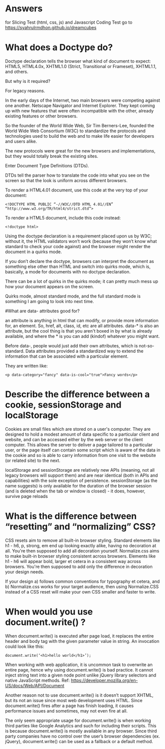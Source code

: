 # Answers

for Slicing Test (html, css, js) and Javascript Coding Test
go to https://syahrulrmdhon.github.io/dreamcubes

# What does a Doctype do?

Doctype declaration tells the browser what kind of document to expect: HTML5, HTML4.0x, XHTML1.0 (Strict, Transitional or Frameset), XHTML1.1, and others.

But why is it required?

For legacy reasons.

In the early days of the Internet, two main browsers were competing against one another. Netscape Navigator and Internet Explorer. They kept coming up with new features that were often incompatible with the other, already existing features or other browsers.

So the founder of the World Wide Web, Sir Tim Berners-Lee, founded the World Wide Web Consortium (W3C) to standardize the protocols and technologies used to build the web and to make life easier for developers and users alike.

The new protocols were great for the new browsers and implementations, but they would totally break the existing sites.

Enter Document Type Definitions (DTDs).

DTDs tell the parser how to translate the code into what you see on the screen so that the look is uniform across different browsers.

To render a HTML4.01 document, use this code at the very top of your document:

```
<!DOCTYPE HTML PUBLIC “-//W3C//DTD HTML 4.01//EN” “http://www.w3.org/TR/html4/strict.dtd”>
```

To render a HTML5 document, include this code instead:

```
<!doctype html>
```

Using the doctype declaration is a requirement placed upon us by W3C; without it, the HTML validators won’t work (because they won’t know what standard to check your code against) and the browser might render the document in a quirks mode.

If you don’t declare the doctype, browsers can interpret the document as something else other than HTML and switch into quirks mode, which is, basically, a mode for documents with no doctype declaration.

There can be a lot of quirks in the quirks mode; it can pretty much mess up how your document appears on the screen.

Quirks mode, almost standard mode, and the full standard mode is something I am going to look into next time.

#What are data- attributes good for?

an attribute is anything in html that can modify, or provide more information for, an element. So, href, alt, class, id, etc are all attributes. data-* is also an attribute, but the cool thing is that you aren't boxed in by what is already available, and where the * is you can add (kindof) whatever you might want.

Before data-, people would just add their own attributes, which is not-so-standard. Data attributes provided a standardized way to extend the information that can be associated with a particular element.

They are written like:

```
<p data-category="fancy" data-is-cool="true">Fancy words</p>
```

# Describe the difference between a cookie, sessionStorage and localStorage

Cookies are small files which are stored on a user's computer. They are designed to hold a modest amount of data specific to a particular client and website, and can be accessed either by the web server or the client computer. This allows the server to deliver a page tailored to a particular user, or the page itself can contain some script which is aware of the data in the cookie and so is able to carry information from one visit to the website (or related site) to the next.

localStorage and sessionStorage are relatively new APIs (meaning, not all legacy browsers will support them) and are near identical (both in APIs and capabilities) with the sole exception of persistence. sessionStorage (as the name suggests) is only available for the duration of the browser session (and is deleted when the tab or window is closed) - it does, however, survive page reloads 

# What is the difference between “resetting” and “normalizing” CSS?

CSS resets aim to remove all built-in browser styling. Standard elements like h1 - h6, p, strong, em end up looking exactly alike, having no decoration at all. You're then supposed to add all decoration yourself.
Normalize.css aims to make built-in browser styling consistent across browsers. Elements like h1 - h6 will appear bold, larger et cetera in a consistent way across browsers. You're then supposed to add only the difference in decoration your design needs.

If your design 
a) follows common conventions for typography et cetera, and 
b) Normalize.css works for your target audience, 
then using Normalize.CSS instead of a CSS reset will make your own CSS smaller and faster to write.

# When would you use document.write() ?

When document.write() is executed after page load, it replaces the entire header and body tag with the given parameter value in string. An invocation could look like this:

```
document.write(‘<h1>hello world</h1>’);
```

When working with web application, it is uncommon task to overwrite an entire page, hence why using document.write() is bad practice. It cannot inject string text into a given node point unlike jQuery library selectors and native JavaScript methods. 
Ref: https://developer.mozilla.org/en-US/docs/Web/API/Document

Another reason not to use document.write() is it doesn’t support XHTML, but its not an issue since most web development uses HTML. Since document.write() fires after a page has finish loading, it causes performance issues and sometimes, may not even fire at all.

The only seem appropriate usage for document.write() is when working third parties like Google Analytics and such for including their scripts. This is because document.write() is mostly available in any browser. Since third party companies have no control over the user’s browser dependencies (ex. jQuery), document.write() can be used as a fallback or a default method.